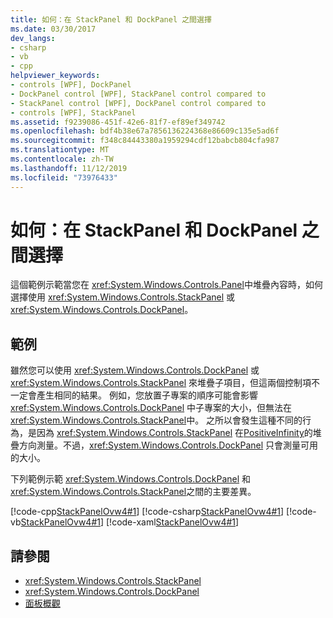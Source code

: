 ```yaml
---
title: 如何：在 StackPanel 和 DockPanel 之間選擇
ms.date: 03/30/2017
dev_langs:
- csharp
- vb
- cpp
helpviewer_keywords:
- controls [WPF], DockPanel
- DockPanel control [WPF], StackPanel control compared to
- StackPanel control [WPF], DockPanel control compared to
- controls [WPF], StackPanel
ms.assetid: f9239086-451f-42e6-81f7-ef89ef349742
ms.openlocfilehash: bdf4b38e67a7856136224368e86609c135e5ad6f
ms.sourcegitcommit: f348c84443380a1959294cdf12babcb804cfa987
ms.translationtype: MT
ms.contentlocale: zh-TW
ms.lasthandoff: 11/12/2019
ms.locfileid: "73976433"
---
```

# <a name="how-to-choose-between-stackpanel-and-dockpanel"></a>如何：在 StackPanel 和 DockPanel 之間選擇
這個範例示範當您在 <xref:System.Windows.Controls.Panel>中堆疊內容時，如何選擇使用 <xref:System.Windows.Controls.StackPanel> 或 <xref:System.Windows.Controls.DockPanel>。

## <a name="example"></a>範例
 雖然您可以使用 <xref:System.Windows.Controls.DockPanel> 或 <xref:System.Windows.Controls.StackPanel> 來堆疊子項目，但這兩個控制項不一定會產生相同的結果。 例如，您放置子專案的順序可能會影響 <xref:System.Windows.Controls.DockPanel> 中子專案的大小，但無法在 <xref:System.Windows.Controls.StackPanel>中。 之所以會發生這種不同的行為，是因為 <xref:System.Windows.Controls.StackPanel> 在[PositiveInfinity](xref:System.Double.PositiveInfinity)的堆疊方向測量。不過，<xref:System.Windows.Controls.DockPanel> 只會測量可用的大小。

 下列範例示範 <xref:System.Windows.Controls.DockPanel> 和 <xref:System.Windows.Controls.StackPanel>之間的主要差異。

 [!code-cpp[StackPanelOvw4#1](~/samples/snippets/cpp/VS_Snippets_Wpf/StackPanelOvw4/CPP/StackPanel_Ovw_Sample4.cpp#1)]
 [!code-csharp[StackPanelOvw4#1](~/samples/snippets/csharp/VS_Snippets_Wpf/StackPanelOvw4/CSharp/StackPanel_Ovw_Sample4.cs#1)]
 [!code-vb[StackPanelOvw4#1](~/samples/snippets/visualbasic/VS_Snippets_Wpf/StackPanelOvw4/VisualBasic/StackPanelSamp.vb#1)]
 [!code-xaml[StackPanelOvw4#1](~/samples/snippets/xaml/VS_Snippets_Wpf/StackPanelOvw4/XAML/default.xaml#1)]

## <a name="see-also"></a>請參閱

- <xref:System.Windows.Controls.StackPanel>
- <xref:System.Windows.Controls.DockPanel>
- [面板概觀](panels-overview.md)
